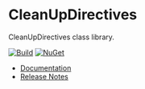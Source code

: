 # CleanUpDirectives

CleanUpDirectives class library.

[![Build](https://github.com/Faithlife/CleanUpDirectives/workflows/Build/badge.svg)](https://github.com/Faithlife/CleanUpDirectives/actions?query=workflow%3ABuild) [![NuGet](https://img.shields.io/nuget/v/CleanUpDirectives.svg)](https://www.nuget.org/packages/CleanUpDirectives)

* [Documentation](https://faithlife.github.io/CleanUpDirectives/)
* [Release Notes](ReleaseNotes.md)
